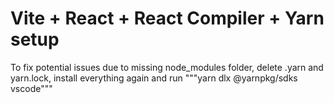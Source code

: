 # Vite + React + React Compiler + Yarn setup

To fix potential issues due to missing node_modules folder, delete .yarn and yarn.lock, install everything again and run """yarn dlx @yarnpkg/sdks vscode"""

